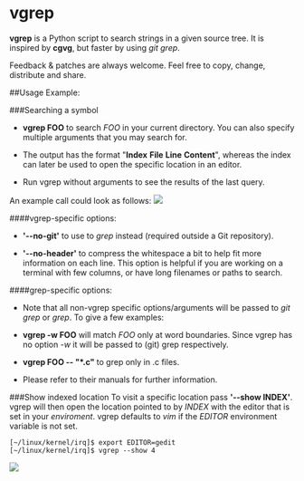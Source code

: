 # vgrep

**vgrep** is a Python script to search strings in a given source tree.  It is
inspired by **cgvg**, but faster by using *git grep*.

Feedback & patches are always welcome.  Feel free to copy, change, distribute
and share.

##Usage Example:

###Searching a symbol

- **vgrep FOO** to search *FOO* in your current directory.  You can also specify
  multiple arguments that you may search for.

- The output has the format "**Index** **File** **Line** **Content**", whereas
  the index can later be used to open the specific location in an editor.

- Run vgrep without arguments to see the results of the last query.

An example call could look as follows:
![](https://github.com/vrothberg/vgrep/blob/master/screenshots/grep_example.png)

####vgrep-specific options:

- **'--no-git'** to use to *grep* instead (required outside a Git repository).

- **'--no-header'** to compress the whitespace a bit to help fit more
  information on each line.  This option is helpful if you are working on a
  terminal with few columns, or have long filenames or paths to search.

####grep-specific options:

- Note that all non-vgrep specific options/arguments will be passed to *git
  grep* or *grep*.  To give a few examples:

 - **vgrep -w FOO** will match *FOO* only at word boundaries.  Since vgrep has
   no option *-w* it will be passed to (git) grep respectively.

 - **vgrep FOO -- "*.c"** to grep only in .c files.

- Please refer to their manuals for further information.

###Show indexed location
To visit a specific location pass **'--show INDEX'**.  vgrep will then open the
location pointed to by *INDEX* with the editor that is set in your *enviroment*.
vgrep defaults to *vim* if the *EDITOR* environment variable is not set.

```
[~/linux/kernel/irq]$ export EDITOR=gedit
[~/linux/kernel/irq]$ vgrep --show 4
```

![](https://github.com/vrothberg/vgrep/blob/master/screenshots/show_example.png)
